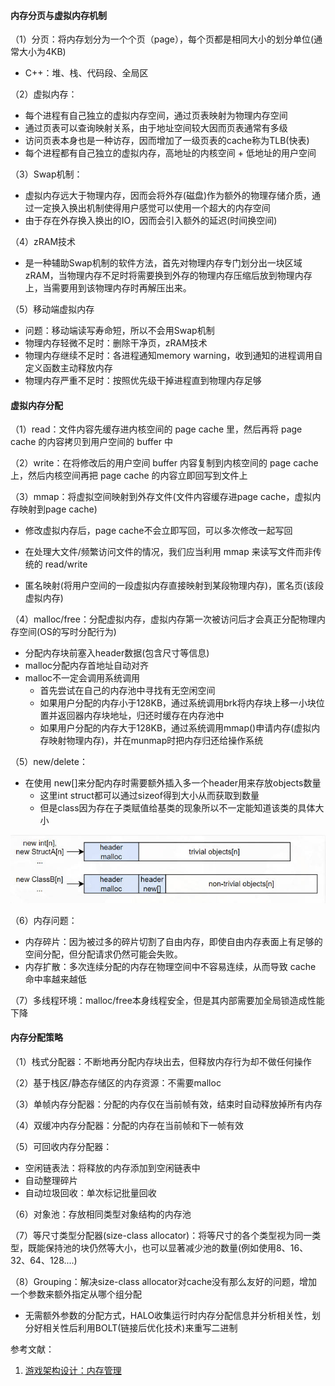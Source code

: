 #### 内存分页与虚拟内存机制

（1）分页：将内存划分为一个个页（page），每个页都是相同大小的划分单位(通常大小为4KB)

- C++：堆、栈、代码段、全局区

（2）虚拟内存：

- 每个进程有自己独立的虚拟内存空间，通过页表映射为物理内存空间
- 通过页表可以查询映射关系，由于地址空间较大因而页表通常有多级
- 访问页表本身也是一种访存，因而增加了一级页表的cache称为TLB(快表)
- 每个进程都有自己独立的虚拟内存，高地址的内核空间 + 低地址的用户空间

（3）Swap机制：

- 虚拟内存远大于物理内存，因而会将外存(磁盘)作为额外的物理存储介质，通过一定换入换出机制使得用户感觉可以使用一个超大的内存空间
- 由于存在外存换入换出的IO，因而会引入额外的延迟(时间换空间)

（4）zRAM技术

- 是一种辅助Swap机制的软件方法，首先对物理内存专门划分出一块区域zRAM，当物理内存不足时将需要换到外存的物理内存压缩后放到物理内存上，当需要用到该物理内存时再解压出来。

（5）移动端虚拟内存

- 问题：移动端读写寿命短，所以不会用Swap机制
- 物理内存轻微不足时：删除干净页，zRAM技术
- 物理内存继续不足时：各进程通知memory warning，收到通知的进程调用自定义函数主动释放内存
- 物理内存严重不足时：按照优先级干掉进程直到物理内存足够



#### 虚拟内存分配

（1）read：文件内容先缓存进内核空间的 page cache 里，然后再将 page cache 的内容拷贝到用户空间的 buffer 中

（2）write：在将修改后的用户空间 buffer 内容复制到内核空间的 page cache 上，然后内核空间再把 page cache 的内容立即回写到文件上

（3）mmap：将虚拟空间映射到外存文件(文件内容缓存进page cache，虚拟内存映射到page cache)

- 修改虚拟内存后，page cache不会立即写回，可以多次修改一起写回
- 在处理大文件/频繁访问文件的情况，我们应当利用 mmap 来读写文件而非传统的 read/write

- 匿名映射(将用户空间的一段虚拟内存直接映射到某段物理内存)，匿名页(该段虚拟内存)

（4）malloc/free：分配虚拟内存，虚拟内存第一次被访问后才会真正分配物理内存空间(OS的写时分配行为)

- 分配内存块前塞入header数据(包含尺寸等信息)
- malloc分配内存首地址自动对齐
- malloc不一定会调用系统调用
  - 首先尝试在自己的内存池中寻找有无空闲空间
  - 如果用户分配的内存小于128KB，通过系统调用brk将内存块上移一小块位置并返回器内存块地址，归还时缓存在内存池中
  - 如果用户分配的内存大于128KB，通过系统调用mmap()申请内存(虚拟内存映射物理内存)，并在munmap时把内存归还给操作系统

（5）new/delete：

- 在使用 new[]来分配内存时需要额外插入多一个header用来存放objects数量
  - 这里int struct都可以通过sizeof得到大小从而获取到数量
  - 但是class因为存在子类赋值给基类的现象所以不一定能知道该类的具体大小

![newdelete](./img/newdelete.jpg)

（6）内存问题：

- 内存碎片：因为被过多的碎片切割了自由内存，即使自由内存表面上有足够的空间分配，但分配请求仍然可能会失败。
- 内存扩散：多次连续分配的内存在物理空间中不容易连续，从而导致 cache 命中率越来越低

（7）多线程环境：malloc/free本身线程安全，但是其内部需要加全局锁造成性能下降



#### 内存分配策略

（1）栈式分配器：不断地再分配内存块出去，但释放内存行为却不做任何操作

（2）基于栈区/静态存储区的内存资源：不需要malloc

（3）单帧内存分配器：分配的内存仅在当前帧有效，结束时自动释放掉所有内存

（4）双缓冲内存分配器：分配的内存在当前帧和下一帧有效

（5）可回收内存分配器：

- 空闲链表法：将释放的内存添加到空闲链表中
- 自动整理碎片
- 自动垃圾回收：单次标记批量回收

（6）对象池：存放相同类型对象结构的内存池

（7）等尺寸类型分配器(size-class allocator)：将等尺寸的各个类型视为同一类型，既能保持池的块仍然等大小，也可以显著减少池的数量(例如使用8、16、32、64、128....)

（8）Grouping：解决size-class allocator对cache没有那么友好的问题，增加一个参数来额外指定从哪个组分配

- 无需额外参数的分配方式，HALO收集运行时内存分配信息并分析相关性，划分好相关性后利用BOLT(链接后优化技术)来重写二进制



参考文献：

1. [游戏架构设计：内存管理](https://www.cnblogs.com/KillerAery/p/10765893.html)